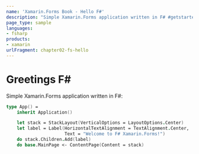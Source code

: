 ```yaml
---
name: 'Xamarin.Forms Book - Hello F#'
description: "Simple Xamarin.Forms application written in F# #getstarted"
page_type: sample
languages:
- fsharp
products:
- xamarin
urlFragment: chapter02-fs-hello
---
```

# Greetings F\#

Simple Xamarin.Forms application written in F#:

```fsharp
type App() =
    inherit Application()

    let stack = StackLayout(VerticalOptions = LayoutOptions.Center)
    let label = Label(HorizontalTextAlignment = TextAlignment.Center,
                      Text = "Welcome to F# Xamarin.Forms!")
    do stack.Children.Add(label)
    do base.MainPage <- ContentPage(Content = stack)
```
